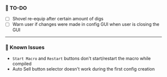 ### 📝 TO-DO
- [ ] Shovel re-equip after certain amount of digs
- [ ] Warn user if changes were made in config GUI when user is closing the GUI

---

### 🚩 Known Issues
- `Start Macro` and `Restart` buttons don't start/restart the macro while compiled
- Auto Sell button selector doesn't work during the first config creation
